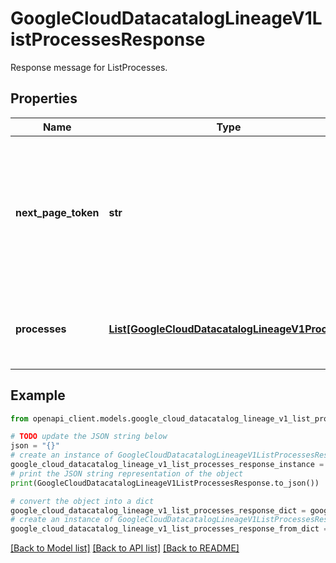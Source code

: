 # GoogleCloudDatacatalogLineageV1ListProcessesResponse

Response message for ListProcesses.

## Properties

Name | Type | Description | Notes
------------ | ------------- | ------------- | -------------
**next_page_token** | **str** | The token to specify as &#x60;page_token&#x60; in the next call to get the next page. If this field is omitted, there are no subsequent pages. | [optional] 
**processes** | [**List[GoogleCloudDatacatalogLineageV1Process]**](GoogleCloudDatacatalogLineageV1Process.md) | The processes from the specified project and location. | [optional] 

## Example

```python
from openapi_client.models.google_cloud_datacatalog_lineage_v1_list_processes_response import GoogleCloudDatacatalogLineageV1ListProcessesResponse

# TODO update the JSON string below
json = "{}"
# create an instance of GoogleCloudDatacatalogLineageV1ListProcessesResponse from a JSON string
google_cloud_datacatalog_lineage_v1_list_processes_response_instance = GoogleCloudDatacatalogLineageV1ListProcessesResponse.from_json(json)
# print the JSON string representation of the object
print(GoogleCloudDatacatalogLineageV1ListProcessesResponse.to_json())

# convert the object into a dict
google_cloud_datacatalog_lineage_v1_list_processes_response_dict = google_cloud_datacatalog_lineage_v1_list_processes_response_instance.to_dict()
# create an instance of GoogleCloudDatacatalogLineageV1ListProcessesResponse from a dict
google_cloud_datacatalog_lineage_v1_list_processes_response_from_dict = GoogleCloudDatacatalogLineageV1ListProcessesResponse.from_dict(google_cloud_datacatalog_lineage_v1_list_processes_response_dict)
```
[[Back to Model list]](../README.md#documentation-for-models) [[Back to API list]](../README.md#documentation-for-api-endpoints) [[Back to README]](../README.md)


